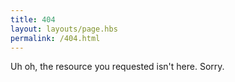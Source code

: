 ```yaml
---
title: 404
layout: layouts/page.hbs
permalink: /404.html
---
```

Uh oh, the resource you requested isn't here. Sorry.
